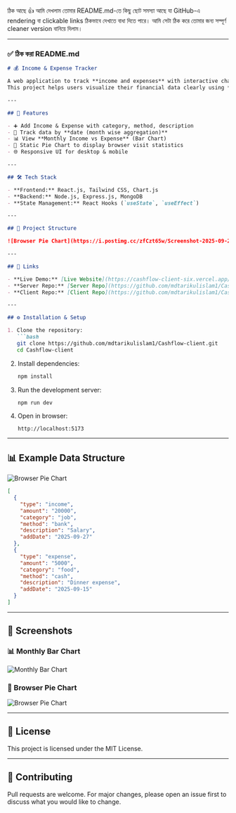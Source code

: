 ঠিক আছে 👍 আমি দেখলাম তোমার README.md-তে কিছু ছোট সমস্যা আছে যা GitHub-এ rendering বা clickable links ঠিকভাবে দেখাতে বাধা দিতে পারে। আমি সেটা ঠিক করে তোমার জন্য সম্পূর্ণ cleaner version বানিয়ে দিলাম।

---

### ✅ ঠিক করা README.md

```markdown
# 💰 Income & Expense Tracker

A web application to track **income and expenses** with interactive charts.  
This project helps users visualize their financial data clearly using **Bar Chart** and **Pie Chart** (browser visits or any static analytics).

---

## 🚀 Features

- ➕ Add Income & Expense with category, method, description
- 📅 Track data by **date (month wise aggregation)**
- 📊 View **Monthly Income vs Expense** (Bar Chart)
- 🥧 Static Pie Chart to display browser visit statistics
- 🌐 Responsive UI for desktop & mobile

---

## 🛠️ Tech Stack

- **Frontend:** React.js, Tailwind CSS, Chart.js
- **Backend:** Node.js, Express.js, MongoDB
- **State Management:** React Hooks (`useState`, `useEffect`)

---

## 📂 Project Structure

![Browser Pie Chart](https://i.postimg.cc/zfCzt65w/Screenshot-2025-09-28-160712.png)

---

## 🔗 Links

- **Live Demo:** [Live Website](https://cashflow-client-six.vercel.app/)  
- **Server Repo:** [Server Repo](https://github.com/mdtarikulislam1/Cashflow-server)  
- **Client Repo:** [Client Repo](https://github.com/mdtarikulislam1/Cashflow-client)

---

## ⚙️ Installation & Setup

1. Clone the repository:
   ```bash
   git clone https://github.com/mdtarikulislam1/Cashflow-client.git
   cd Cashflow-client
````

2. Install dependencies:

   ```bash
   npm install
   ```

3. Run the development server:

   ```bash
   npm run dev
   ```

4. Open in browser:

   ```
   http://localhost:5173
   ```

---

## 📊 Example Data Structure

![Browser Pie Chart](https://i.postimg.cc/zfCzt65w/Screenshot-2025-09-28-160712.png)

```json
[
  {
    "type": "income",
    "amount": "20000",
    "category": "job",
    "method": "bank",
    "description": "Salary",
    "addDate": "2025-09-27"
  },
  {
    "type": "expense",
    "amount": "5000",
    "category": "food",
    "method": "cash",
    "description": "Dinner expense",
    "addDate": "2025-09-15"
  }
]
```

---

## 📸 Screenshots

### 📊 Monthly Bar Chart

![Monthly Bar Chart](https://i.postimg.cc/xCJTn8VZ/Screenshot-2025-09-28-154015.png)

### 🥧 Browser Pie Chart

![Browser Pie Chart](https://i.postimg.cc/VkgNF2Fq/Screenshot-2025-09-28-154032.png)

---

## 📜 License

This project is licensed under the MIT License.

---

## 🤝 Contributing

Pull requests are welcome. For major changes, please open an issue first to discuss what you would like to change.

